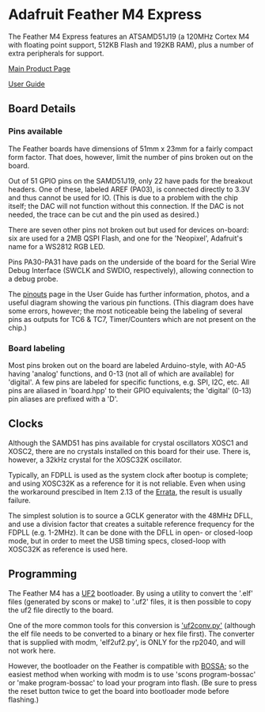 # Adafruit Feather M4 Express

The Feather M4 Express features an ATSAMD51J19 (a 120MHz Cortex M4 with
floating point support, 512KB Flash and 192KB RAM), plus a number of extra
peripherals for support.

[Main Product Page](https://www.adafruit.com/product/3857)

[User Guide](https://learn.adafruit.com/adafruit-feather-m4-express-atsamd51)

## Board Details

### Pins available
The Feather boards have dimensions of 51mm x 23mm for a fairly compact form
factor. That does, however, limit the number of pins broken out on the board.

Out of 51 GPIO pins on the SAMD51J19, only 22 have pads for the breakout headers.
One of these, labeled AREF (PA03), is connected directly to 3.3V and thus cannot
be used for IO. (This is due to a problem with the chip itself; the DAC will not
function without this connection. If the DAC is not needed, the trace can be
cut and the pin used as desired.)

There are seven other pins not broken out but used for devices on-board:
six are used for a 2MB QSPI Flash, and one for the 'Neopixel', Adafruit's
name for a WS2812 RGB LED.

Pins PA30-PA31 have pads on the underside of the board for the Serial Wire
Debug Interface (SWCLK and SWDIO, respectively), allowing connection to a
debug probe.

The [pinouts](https://learn.adafruit.com/adafruit-feather-m4-express-atsamd51/pinouts)
page in the User Guide has further information, photos, and a useful diagram
showing the various pin functions. (This diagram does have some errors, however;
the most noticeable being the labeling of several pins as outputs for TC6 & TC7,
Timer/Counters which are not present on the chip.)

### Board labeling

Most pins broken out on the board are labeled Arduino-style, with A0-A5 having
'analog' functions, and 0-13 (not all of which are available) for 'digital'.
A few pins are labeled for specific functions, e.g. SPI, I2C, etc. All pins
are aliased in 'board.hpp' to their GPIO equivalents; the 'digital' (0-13)
pin aliases are prefixed with a 'D'.

## Clocks

Although the SAMD51 has pins available for crystal oscillators XOSC1 and XOSC2,
there are no crystals installed on this board for their use. There is, however,
a 32kHz crystal for the XOSC32K oscillator.

Typically, an FDPLL is used as the system clock after bootup is complete; and
using XOSC32K as a reference for it is not reliable. Even when using the workaround
prescibed in Item 2.13 of the [Errata](https://ww1.microchip.com/downloads/aemDocuments/documents/MCU32/ProductDocuments/Errata/SAM-D5x-E5x-Family-Silicon-Errata-and-Data-Sheet-Clarification-DS80000748.pdf),
the result is usually failure.

The simplest solution is to source a GCLK generator with the 48MHz DFLL, and
use a division factor that creates a suitable reference frequency for the FDPLL
(e.g. 1-2MHz). It can be done with the DFLL in open- or closed-loop mode, but
in order to meet the USB timing specs, closed-loop with XOSC32K as reference is
used here.

## Programming

The Feather M4 has a [UF2](https://github.com/microsoft/uf2) bootloader. By
using a utility to convert the '.elf' files (generated by scons or make) to
'.uf2' files, it is then possible to copy the uf2 file directly to the board.

One of the more common tools for this conversion is ['uf2conv.py'](https://github.com/microsoft/uf2/tree/master/utils) (although the elf file needs to be converted to a
binary or hex file first). The converter that is supplied with modm, 'elf2uf2.py',
is ONLY for the rp2040, and will not work here.

However, the bootloader on the Feather is compatible with [BOSSA](https://www.shumatech.com/web/products/bossa); so the easiest method when working with modm is to use
'scons program-bossac' or 'make program-bossac' to load your program into
flash. (Be sure to press the reset button twice to get the board into bootloader
mode before flashing.)


